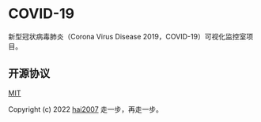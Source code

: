 # COVID-19
新型冠状病毒肺炎（Corona Virus Disease 2019，COVID-19）可视化监控室项目。

开源协议
---------------------------------------
[MIT](https://github.com/hai2007/COVID-19/blob/master/LICENSE)

Copyright (c) 2022 [hai2007](https://hai2007.gitee.io/sweethome/) 走一步，再走一步。
